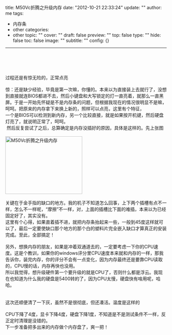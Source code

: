 title: M50Vc折腾之升级内存
date: "2012-10-21 22:33:24"
update: ""
author: me
tags:
- 内存条
- other
categories:
- other
topic: ""
cover: ""
draft: false
preview: ""
top: false
type: ""
hide: false
toc: false
image: ""
subtitle: ""
config: {}


---




<br />
<br />
<br />
<br />
过程还是有惊无险的，正常点亮
<div><a href="http://photo.blog.sina.com.cn/showpic.html#blogid=6126855701012zis&amp;url=http://s1.sinaimg.cn/orignal/612685574cc92a0baa8e0" target="_blank"></a><br /></div>
<div>
惊：还是缺少经验，毕竟是第一次嘛，你懂的。本来以为直接装上去就行了，没想到直接就连BIOS都进不去，然后小键盘和大写锁定的灯一直亮着，就那么一直黑屏。于是一开始先怀疑是不是内存条的问题，但根据我现在的情况很明显不是嘛，呵呵。把原来的内存拿下来换上新的，照样可以点亮，这里有个特征，</div>
<div>一个是BIOS可以检测到新内存，另一个比较直接，就是如果按开机键，然后硬盘灯亮了，就说明正常了，呵呵。</div>
<div>&nbsp;<wbr>然后反复尝试了之后，总算确定是内存没插好的原因，具体是这样的。先上张图</wbr></div>
<div><br />
<a href="http://photo.blog.sina.com.cn/showpic.html#blogid=6126855701012zis&amp;url=http://s5.sinaimg.cn/orignal/612685574cc92a2714214" target="_blank"><img src="http://simg.sinajs.cn/blog7style/images/common/sg_trans.gif" real_src="http://localhost/wp-content/uploads/pic/612685574cc92a2714214.jpg" width="240" height="180" name="image_operate_31921350830100098" alt="M50Vc折腾之升级内存" title="M50Vc折腾之升级内存" /></a></div>
<div>&nbsp;<wbr></wbr></div>
<div>
关键在于金手指的缺口的地方。我的机子不知道怎么回事，上下两个插槽有点不一样，怎么不一样呢，“摩擦”不一样，对，上面的插槽比下面的难插，本来以为已经固定好了，其实没有。</div>
<div>
这里有个心得，如果直着插不进，就把内存条抬起来一些，一般到45度这样就可以了，最后一定要使缺口那个地方的那个白的塑料片完全嵌入缺口才算真正的安装完成。至此，全部搞定！</div>
<div>&nbsp;<wbr></wbr></div>
<div>
另外，想换内存的朋友，如果是冲着双通道去的，一定要考虑一下你的CPU速度。这是个教训，如果你的windows评分里CPU速度本来就和内存的一样，那我告诉你，装完内存，你的评分不会有一点变化，因为内存最终还是要靠CPU读取的，CPU慢的话，内存再快也没用。</div>
<div>
所以我觉得，想升级硬件第一个要升级的就是CPU了，否则什么都是浮云。我现在也知道为什么我的硬盘是5400转的了，因为CPU太慢，硬盘快有啥用呢，哈哈。</div>
<div>&nbsp;<wbr></wbr></div>
<div>&nbsp;<wbr></wbr></div>
<div>这次还顺便清了一下灰，虽然不是很彻底，但还凑活。温度是这样的</div>
<div>&nbsp;<wbr></wbr></div>
<div>CPU下降了4度，显卡下降4度，硬盘下降1度，不知道是不是测试条件不一样，反正定时清理是没错的。</div>
<div>下一步准备把多出来的内存做个内存盘了，爽一把！</div>
